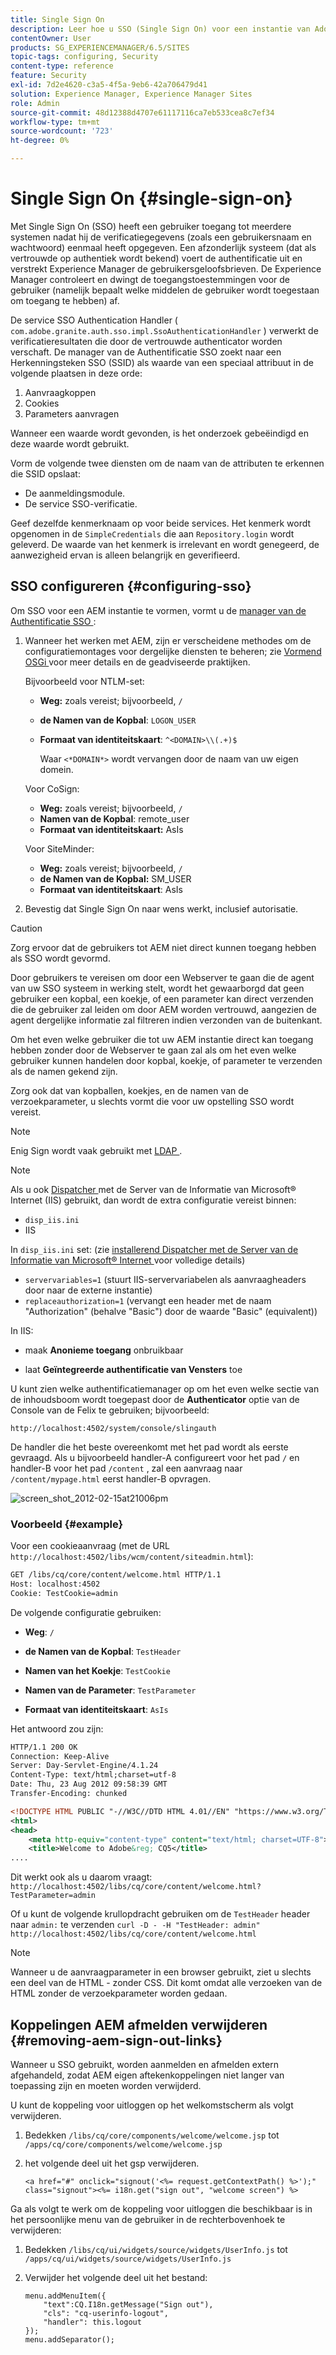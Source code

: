 ```yaml
---
title: Single Sign On
description: Leer hoe u SSO (Single Sign On) voor een instantie van Adobe Experience Manager (AEM) configureert.
contentOwner: User
products: SG_EXPERIENCEMANAGER/6.5/SITES
topic-tags: configuring, Security
content-type: reference
feature: Security
exl-id: 7d2e4620-c3a5-4f5a-9eb6-42a706479d41
solution: Experience Manager, Experience Manager Sites
role: Admin
source-git-commit: 48d12388d4707e61117116ca7eb533cea8c7ef34
workflow-type: tm+mt
source-wordcount: '723'
ht-degree: 0%

---
```


# Single Sign On {#single-sign-on}

Met Single Sign On (SSO) heeft een gebruiker toegang tot meerdere systemen nadat hij de verificatiegegevens (zoals een gebruikersnaam en wachtwoord) eenmaal heeft opgegeven. Een afzonderlijk systeem (dat als vertrouwde op authentiek wordt bekend) voert de authentificatie uit en verstrekt Experience Manager de gebruikersgeloofsbrieven. De Experience Manager controleert en dwingt de toegangstoestemmingen voor de gebruiker (namelijk bepaalt welke middelen de gebruiker wordt toegestaan om toegang te hebben) af.

De service SSO Authentication Handler ( `com.adobe.granite.auth.sso.impl.SsoAuthenticationHandler` ) verwerkt de verificatieresultaten die door de vertrouwde authenticator worden verschaft. De manager van de Authentificatie SSO zoekt naar een Herkenningsteken SSO (SSID) als waarde van een speciaal attribuut in de volgende plaatsen in deze orde:

1. Aanvraagkoppen
1. Cookies
1. Parameters aanvragen

Wanneer een waarde wordt gevonden, is het onderzoek gebeëindigd en deze waarde wordt gebruikt.

Vorm de volgende twee diensten om de naam van de attributen te erkennen die SSID opslaat:

* De aanmeldingsmodule.
* De service SSO-verificatie.

Geef dezelfde kenmerknaam op voor beide services. Het kenmerk wordt opgenomen in de `SimpleCredentials` die aan `Repository.login` wordt geleverd. De waarde van het kenmerk is irrelevant en wordt genegeerd, de aanwezigheid ervan is alleen belangrijk en geverifieerd.

## SSO configureren {#configuring-sso}

Om SSO voor een AEM instantie te vormen, vormt u de [ manager van de Authentificatie SSO ](/help/sites-deploying/osgi-configuration-settings.md#adobegranitessoauthenticationhandler):

1. Wanneer het werken met AEM, zijn er verscheidene methodes om de configuratiemontages voor dergelijke diensten te beheren; zie [ Vormend OSGi ](/help/sites-deploying/configuring-osgi.md) voor meer details en de geadviseerde praktijken.

   Bijvoorbeeld voor NTLM-set:

   * **Weg:** zoals vereist; bijvoorbeeld, `/`
   * **de Namen van de Kopbal**: `LOGON_USER`
   * **Formaat van identiteitskaart**: `^<DOMAIN>\\(.+)$`

     Waar `<*DOMAIN*>` wordt vervangen door de naam van uw eigen domein.

   Voor CoSign:

   * **Weg:** zoals vereist; bijvoorbeeld, `/`
   * **Namen van de Kopbal**: remote_user
   * **Formaat van identiteitskaart:** AsIs

   Voor SiteMinder:

   * **Weg:** zoals vereist; bijvoorbeeld, `/`
   * **de Namen van de Kopbal:** SM_USER
   * **Formaat van identiteitskaart**: AsIs

1. Bevestig dat Single Sign On naar wens werkt, inclusief autorisatie.

>[!CAUTION]
>
>Zorg ervoor dat de gebruikers tot AEM niet direct kunnen toegang hebben als SSO wordt gevormd.
>
>Door gebruikers te vereisen om door een Webserver te gaan die de agent van uw SSO systeem in werking stelt, wordt het gewaarborgd dat geen gebruiker een kopbal, een koekje, of een parameter kan direct verzenden die de gebruiker zal leiden om door AEM worden vertrouwd, aangezien de agent dergelijke informatie zal filtreren indien verzonden van de buitenkant.
>
>Om het even welke gebruiker die tot uw AEM instantie direct kan toegang hebben zonder door de Webserver te gaan zal als om het even welke gebruiker kunnen handelen door kopbal, koekje, of parameter te verzenden als de namen gekend zijn.
>
>Zorg ook dat van kopballen, koekjes, en de namen van de verzoekparameter, u slechts vormt die voor uw opstelling SSO wordt vereist.
>

>[!NOTE]
>
>Enig Sign wordt vaak gebruikt met [ LDAP ](/help/sites-administering/ldap-config.md).

>[!NOTE]
>
>Als u ook [ Dispatcher ](https://experienceleague.adobe.com/docs/experience-manager-dispatcher/using/dispatcher.html?lang=nl-NL) met de Server van de Informatie van Microsoft® Internet (IIS) gebruikt, dan wordt de extra configuratie vereist binnen:
>
>* `disp_iis.ini`
>* IIS
>
>In `disp_iis.ini` set:
>(zie [ installerend Dispatcher met de Server van de Informatie van Microsoft® Internet ](https://experienceleague.adobe.com/docs/experience-manager-dispatcher/using/getting-started/dispatcher-install.html?lang=nl-NL#microsoft-internet-information-server) voor volledige details)
>
>* `servervariables=1` (stuurt IIS-servervariabelen als aanvraagheaders door naar de externe instantie)
>* `replaceauthorization=1` (vervangt een header met de naam &quot;Authorization&quot; (behalve &quot;Basic&quot;) door de waarde &quot;Basic&quot; (equivalent))
>
>In IIS:
>
>* maak **Anonieme toegang** onbruikbaar
>
>* laat **Geïntegreerde authentificatie van Vensters** toe
>

U kunt zien welke authentificatiemanager op om het even welke sectie van de inhoudsboom wordt toegepast door de **Authenticator** optie van de Console van de Felix te gebruiken; bijvoorbeeld:

`http://localhost:4502/system/console/slingauth`

De handler die het beste overeenkomt met het pad wordt als eerste gevraagd. Als u bijvoorbeeld handler-A configureert voor het pad `/` en handler-B voor het pad `/content` , zal een aanvraag naar `/content/mypage.html` eerst handler-B opvragen.

![ screen_shot_2012-02-15at21006pm ](assets/screen_shot_2012-02-15at21006pm.png)

### Voorbeeld {#example}

Voor een cookieaanvraag (met de URL `http://localhost:4502/libs/wcm/content/siteadmin.html`):

```xml
GET /libs/cq/core/content/welcome.html HTTP/1.1
Host: localhost:4502
Cookie: TestCookie=admin
```

De volgende configuratie gebruiken:

* **Weg**: `/`

* **de Namen van de Kopbal**: `TestHeader`

* **Namen van het Koekje**: `TestCookie`

* **Namen van de Parameter**: `TestParameter`

* **Formaat van identiteitskaart**: `AsIs`

Het antwoord zou zijn:

```xml
HTTP/1.1 200 OK
Connection: Keep-Alive
Server: Day-Servlet-Engine/4.1.24
Content-Type: text/html;charset=utf-8
Date: Thu, 23 Aug 2012 09:58:39 GMT
Transfer-Encoding: chunked

<!DOCTYPE HTML PUBLIC "-//W3C//DTD HTML 4.01//EN" "https://www.w3.org/TR/html4/strict.dtd">
<html>
<head>
    <meta http-equiv="content-type" content="text/html; charset=UTF-8">
    <title>Welcome to Adobe&reg; CQ5</title>
....
```

Dit werkt ook als u daarom vraagt:
`http://localhost:4502/libs/cq/core/content/welcome.html?TestParameter=admin`

Of u kunt de volgende krullopdracht gebruiken om de `TestHeader` header naar `admin:` te verzenden
`curl -D - -H "TestHeader: admin" http://localhost:4502/libs/cq/core/content/welcome.html`

>[!NOTE]
>
>Wanneer u de aanvraagparameter in een browser gebruikt, ziet u slechts een deel van de HTML - zonder CSS. Dit komt omdat alle verzoeken van de HTML zonder de verzoekparameter worden gedaan.

## Koppelingen AEM afmelden verwijderen {#removing-aem-sign-out-links}

Wanneer u SSO gebruikt, worden aanmelden en afmelden extern afgehandeld, zodat AEM eigen aftekenkoppelingen niet langer van toepassing zijn en moeten worden verwijderd.

U kunt de koppeling voor uitloggen op het welkomstscherm als volgt verwijderen.

1. Bedekken `/libs/cq/core/components/welcome/welcome.jsp` tot `/apps/cq/core/components/welcome/welcome.jsp`
1. het volgende deel uit het gsp verwijderen.

   `<a href="#" onclick="signout('<%= request.getContextPath() %>');" class="signout"><%= i18n.get("sign out", "welcome screen") %>`

Ga als volgt te werk om de koppeling voor uitloggen die beschikbaar is in het persoonlijke menu van de gebruiker in de rechterbovenhoek te verwijderen:

1. Bedekken `/libs/cq/ui/widgets/source/widgets/UserInfo.js` tot `/apps/cq/ui/widgets/source/widgets/UserInfo.js`

1. Verwijder het volgende deel uit het bestand:

   ```
   menu.addMenuItem({
       "text":CQ.I18n.getMessage("Sign out"),
       "cls": "cq-userinfo-logout",
       "handler": this.logout
   });
   menu.addSeparator();
   ```
